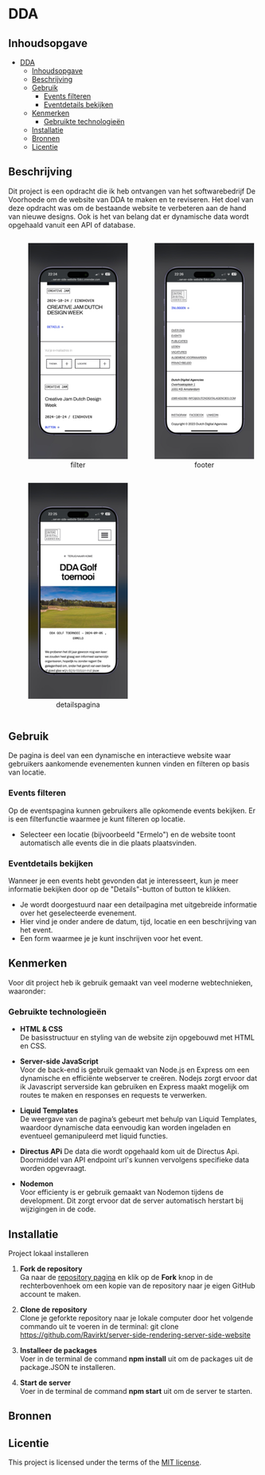 # DDA 

## Inhoudsopgave

- [DDA](#dda)
  - [Inhoudsopgave](#inhoudsopgave)
  - [Beschrijving](#beschrijving)
  - [Gebruik](#gebruik)
    - [Events filteren](#events-filteren)
    - [Eventdetails bekijken](#eventdetails-bekijken)
  - [Kenmerken](#kenmerken)
    - [Gebruikte technologieën](#gebruikte-technologieën)
  - [Installatie](#installatie)
  - [Bronnen](#bronnen)
  - [Licentie](#licentie)

## Beschrijving
Dit project is een opdracht die ik heb ontvangen van het softwarebedrijf De Voorhoede om de website van DDA te maken en te reviseren. Het doel van deze opdracht was om de bestaande website te verbeteren aan de hand van nieuwe designs. Ook is het van belang dat er dynamische data wordt opgehaald vanuit een API of database.

<figure style="display: inline-block; text-align: center; margin-right: 10px;">
    <img src="./public/assets/filter.jpeg" alt="filter" width="200px">
    <figcaption>filter</figcaption>
  </figure>

  <figure style="display: inline-block; text-align: center; margin-right: 10px;">
    <img src="./public/assets/footer.jpeg" alt="footer" width="200px">
    <figcaption>footer</figcaption>
  </figure>

  <figure style="display: inline-block; text-align: center; margin-right: 10px;">
    <img src="./public/assets/details.jpeg" alt="detailspagina" width="200px">
    <figcaption>detailspagina</figcaption>
  </figure>



## Gebruik
De pagina is deel van een dynamische en interactieve website waar gebruikers aankomende evenementen kunnen vinden en filteren op basis van locatie.

### Events filteren
Op de eventspagina kunnen gebruikers alle opkomende events bekijken. Er is een filterfunctie waarmee je kunt filteren op locatie.  

- Selecteer een locatie (bijvoorbeeld "Ermelo") en de website toont automatisch alle events die in die plaats plaatsvinden.  

### Eventdetails bekijken
Wanneer je een events hebt gevonden dat je interesseert, kun je meer informatie bekijken door op de "Details"-button of button te klikken.  

- Je wordt doorgestuurd naar een detailpagina met uitgebreide informatie over het geselecteerde evenement.  
- Hier vind je onder andere de datum, tijd, locatie en een beschrijving van het event.  
- Een form waarmee je je kunt inschrijven voor het event.


## Kenmerken
Voor dit project heb ik gebruik gemaakt van veel moderne webtechnieken, waaronder:

### Gebruikte technologieën
- **HTML & CSS**  
  De basisstructuur en styling van de website zijn opgebouwd met HTML en CSS.

- **Server-side JavaScript**  
  Voor de back-end is gebruik gemaakt van Node.js en Express om een dynamische en efficiënte webserver te creëren. Nodejs zorgt ervoor dat ik Javascript serverside kan gebruiken en Express maakt mogelijk om routes te maken en responses en requests te verwerken.

- **Liquid Templates**  
  De weergave van de pagina’s gebeurt met behulp van Liquid Templates, waardoor dynamische data eenvoudig kan worden ingeladen en eventueel gemanipuleerd met liquid functies.  

- **Directus APi**
  De data die wordt opgehaald kom uit de Directus Api. Doormiddel van API endpoint url's kunnen vervolgens specifieke data worden opgevraagt.

- **Nodemon**  
  Voor efficienty is er gebruik gemaakt van Nodemon tijdens de development. Dit zorgt ervoor dat de server automatisch herstart bij wijzigingen in de code.


## Installatie
Project lokaal installeren

1. **Fork de repository**  
   Ga naar de [repository pagina](https://github.com/Ravirkt/server-side-rendering-server-side-website) en klik op de **Fork** knop in de rechterbovenhoek om een kopie van de repository naar je eigen GitHub account te maken.

2. **Clone de repository**  
   Clone je geforkte repository naar je lokale computer door het volgende commando uit te voeren in de terminal: git clone https://github.com/Ravirkt/server-side-rendering-server-side-website

3. **Installeer de packages**  
   Voer in de terminal de command **npm install** uit om de packages uit de package.JSON te installeren.

4. **Start de server**  
   Voer in de terminal de command **npm start** uit om de server te starten.





## Bronnen

## Licentie

This project is licensed under the terms of the [MIT license](./LICENSE).
